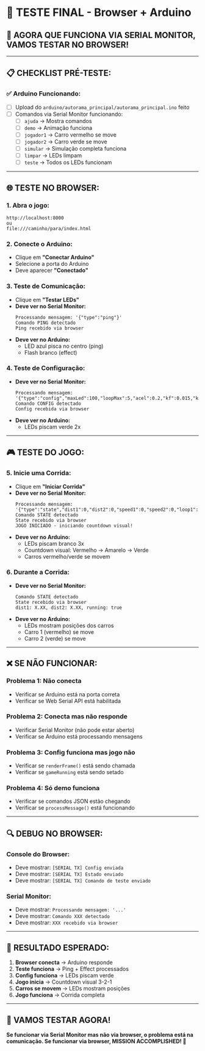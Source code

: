 # 🎯 TESTE FINAL - Browser + Arduino

## 🚀 **AGORA QUE FUNCIONA VIA SERIAL MONITOR, VAMOS TESTAR NO BROWSER!**

---

## 📋 **CHECKLIST PRÉ-TESTE:**

### ✅ **Arduino Funcionando:**
- [ ] Upload do `arduino/autorama_principal/autorama_principal.ino` feito
- [ ] Comandos via Serial Monitor funcionando:
  - [ ] `ajuda` → Mostra comandos
  - [ ] `demo` → Animação funciona
  - [ ] `jogador1` → Carro vermelho se move
  - [ ] `jogador2` → Carro verde se move
  - [ ] `simular` → Simulação completa funciona
  - [ ] `limpar` → LEDs limpam
  - [ ] `teste` → Todos os LEDs funcionam

---

## 🌐 **TESTE NO BROWSER:**

### **1. Abra o jogo:**
```
http://localhost:8000
ou
file:///caminho/para/index.html
```

### **2. Conecte o Arduino:**
- Clique em **"Conectar Arduino"**
- Selecione a porta do Arduino
- Deve aparecer **"Conectado"**

### **3. Teste de Comunicação:**
- Clique em **"Testar LEDs"**
- **Deve ver no Serial Monitor:**
  ```
  Processando mensagem: '{"type":"ping"}'
  Comando PING detectado
  Ping recebido via browser
  ```
- **Deve ver no Arduino:**
  - LED azul pisca no centro (ping)
  - Flash branco (effect)

### **4. Teste de Configuração:**
- **Deve ver no Serial Monitor:**
  ```
  Processando mensagem: '{"type":"config","maxLed":100,"loopMax":5,"acel":0.2,"kf":0.015,"kg":0.003,"tail":3}'
  Comando CONFIG detectado
  Config recebida via browser
  ```
- **Deve ver no Arduino:**
  - LEDs piscam verde 2x

---

## 🎮 **TESTE DO JOGO:**

### **5. Inicie uma Corrida:**
- Clique em **"Iniciar Corrida"**
- **Deve ver no Serial Monitor:**
  ```
  Processando mensagem: '{"type":"state","dist1":0,"dist2":0,"speed1":0,"speed2":0,"loop1":0,"loop2":0,"leader":0,"running":1}'
  Comando STATE detectado
  State recebido via browser
  JOGO INICIADO - iniciando countdown visual!
  ```
- **Deve ver no Arduino:**
  - LEDs piscam branco 3x
  - Countdown visual: Vermelho → Amarelo → Verde
  - Carros vermelho/verde se movem

### **6. Durante a Corrida:**
- **Deve ver no Serial Monitor:**
  ```
  Comando STATE detectado
  State recebido via browser
  dist1: X.XX, dist2: X.XX, running: true
  ```
- **Deve ver no Arduino:**
  - LEDs mostram posições dos carros
  - Carro 1 (vermelho) se move
  - Carro 2 (verde) se move

---

## ❌ **SE NÃO FUNCIONAR:**

### **Problema 1: Não conecta**
- Verificar se Arduino está na porta correta
- Verificar se Web Serial API está habilitada

### **Problema 2: Conecta mas não responde**
- Verificar Serial Monitor (não pode estar aberto)
- Verificar se Arduino está processando mensagens

### **Problema 3: Config funciona mas jogo não**
- Verificar se `renderFrame()` está sendo chamada
- Verificar se `gameRunning` está sendo setado

### **Problema 4: Só demo funciona**
- Verificar se comandos JSON estão chegando
- Verificar se `processMessage()` está funcionando

---

## 🔍 **DEBUG NO BROWSER:**

### **Console do Browser:**
- Deve mostrar: `[SERIAL TX] Config enviada`
- Deve mostrar: `[SERIAL TX] Estado enviado`
- Deve mostrar: `[SERIAL TX] Comando de teste enviado`

### **Serial Monitor:**
- Deve mostrar: `Processando mensagem: '...'`
- Deve mostrar: `Comando XXX detectado`
- Deve mostrar: `XXX recebido via browser`

---

## 🎯 **RESULTADO ESPERADO:**

1. **Browser conecta** → Arduino responde
2. **Teste funciona** → Ping + Effect processados
3. **Config funciona** → LEDs piscam verde
4. **Jogo inicia** → Countdown visual 3-2-1
5. **Carros se movem** → LEDs mostram posições
6. **Jogo funciona** → Corrida completa

---

## 🚀 **VAMOS TESTAR AGORA!**

**Se funcionar via Serial Monitor mas não via browser, o problema está na comunicação. Se funcionar via browser, MISSION ACCOMPLISHED! 🎉**
